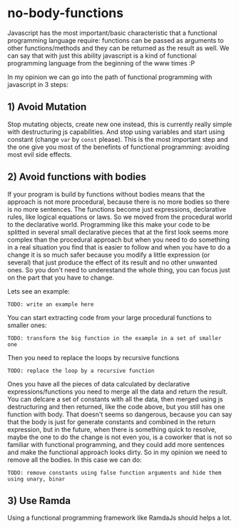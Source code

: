 # no-body-functions

Javascript has the most important/basic characteristic that a functional programming language require: functions can be passed as arguments to other functions/methods and they can be returned as the result as well. We can say that with just this ability javascript is a kind of functional programming language from the beginning of the www times :P

In my opinion we can go into the path of functional programming with javascript in 3 steps: 

## 1) Avoid Mutation

Stop mutating objects, create new one instead, this is currently really simple with destructuring js capabilities. And stop using variables and start using constant (change `var` by `const` please). This is the most important step and the one give you most of the benefints of functional programming: avoiding most evil side effects.

## 2) Avoid functions with bodies

If your program is build by functions without bodies means that the approach is not more procedural, because there is no more bodies so there is no more sentences. The functions become just expressions, declarative rules, like logical equations or laws. So we moved from the procedural world to the declarative world. Programming like this make your code to be splitted in several small declarative pieces that at the first look seems more complex than the procedural approach but when you need to do something in a real situation you find that is easier to follow and when you have to do a change it is so much safer because you modify a little expression (or several) that just produce the effect of its result and no other unwanted ones. So you don't need to underestand the whole thing, you can focus just on the part that you have to change.

Lets see an example:

```
TODO: write an example here
```

You can start extracting code from your large procedural functions to smaller ones: 

 ```
 TODO: transform the big function in the example in a set of smaller one
 ```

Then you need to replace the loops by recursive functions

```
TODO: replace the loop by a recursive function
```

Ones you have all the pieces of data calculated by declarative expressions/functions you need to merge all the data and return the result. You can delcare a set of constants with all the data, then merged using js destructuring and then returned, like the code above, but you still has one function with body. That doesn't seems so dangerous, because you can say that the body is just for generate constants and combined in the return expression, but in the future, when there is something quick to resolve, maybe the one to do the change is not even you, is a coworker that is not so familiar with functional programming, and they could add more sentences and make the functional approach looks dirty. So in my opinion we need to remove all the bodies. In this case we can do:

```
TODO: remove constants using false function arguments and hide them using unary, binar
```


## 3) Use Ramda

Using a functional programming framework like RamdaJs should helps a lot.



